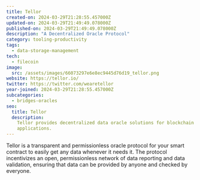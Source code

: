 ```yaml
---
title: Tellor
created-on: 2024-03-29T21:28:55.457000Z
updated-on: 2024-03-29T21:49:49.078000Z
published-on: 2024-03-29T21:49:49.078000Z
description: "A Decentralized Oracle Protocol"
category: tooling-productivity
tags:
  - data-storage-management
tech:
  - filecoin
image:
  src: /assets/images/66073297e6e8ec9445d76d19_tellor.png
website: https://tellor.io/
twitter: https://twitter.com/wearetellor
year-joined: 2024-03-29T21:28:55.457000Z
subcategories:
  - bridges-oracles
seo:
  title: Tellor
  description:
    Tellor provides decentralized data oracle solutions for blockchain
    applications.
---
```


Tellor is a transparent and permissionless oracle protocol for your smart contract to easily get any data whenever it needs it. The protocol incentivizes an open, permissionless network of data reporting and data validation, ensuring that data can be provided by anyone and checked by everyone.
